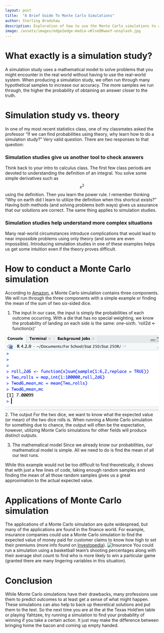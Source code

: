```yaml
---
layout: post
title:  "A Brief Guide To Monte Carlo Simulations"
author: Sterling Bradshaw
description: Exploration of how to use the Monte Carlo simulations to approximate expected values
image: /assets/images/edge2edge-media-uKlneQRwaxY-unsplash.jpg
---
```


# **What exactly is a simulation study?**
A simulation study uses a mathematical model to solve problems that you might encounter in the real world without having to use the real-world system. When producing a simulation study, we often run through many hypothetical samples to increase our accuracy. The more samples we run through, the higher the probability of obtaining an answer closer to the truth.

# **Simulation study vs. theory**
In one of my most recent statistics class, one of my classmates asked the professor “If we can find probabilities using theory, why learn how to do a simulation study?” Very valid question. There are two responses to that question:

### **Simulation studies give us another tool to check answers**
Think back to your intro to calculus class. The first few class periods are devoted to understanding the definition of an integral. You solve some simple derivatives such as $$x^2$$ using the definition. Then you learn the power rule. I remember thinking “Why on earth did I learn to utilize the definition when this shortcut exists?” Having both methods (and solving problems both ways) gives us assurance that our solutions are correct. The same thing applies to simulation studies.

### **Simulation studies help understand more complex situations**
Many real-world circumstances introduce complications that would lead to near impossible problems using only theory (and some are even impossible). Introducing simulation studies in one of these examples helps us get some intuition even if the theory proves difficult.

# **How to conduct a Monte Carlo simulation**
According to [Amazon](https://aws.amazon.com/what-is/monte-carlo-simulation/), a Monte Carlo simulation contains three components. We will run through the three components with a simple example or finding the mean of the sum of two six-sided dice.

1.	The input
In our case, the input is simply the probabilities of each outcome occurring. With a die that has no special weighting, we know the probability of landing on each side is the same: one-sixth.
'roll2d <- function(x)'

![Rimage](https://raw.githubusercontent.com/sterling-bradshaw/my386blog/main/assets/images/Screen%20Shot%202023-02-08%20at%205.55.14%20PM.png)
2.	The output
For the two dice, we want to know what the expected value (or mean) of the two dice rolls is. When running a Monte Carlo simulation for something due to chance, the output will often be the expectation, however, utilizing Monte Carlo simulations for other fields will produce distinct outputs.

3.	The mathematical model
Since we already know our probabilities, our mathematical model is simple. All we need to do is find the mean of all our test runs.

While this example would not be too difficult to find theoretically, it shows that with just a few lines of code, taking enough random samples and finding the mean of all those random samples gives us a great approximation to the actual expected value.
 
# **Applications of Monte Carlo simulation**
The applications of a Monte Carlo simulation are quite widespread, but many of the applications are found in the finance world. For example, insurance companies could use a Monte Carlo simulation to find the expected value of money paid for customer claims to know how high to set their premiums (more info found on [Investopedia](https://www.investopedia.com/terms/m/montecarlosimulation.asp)).
![Insurance]() 
You could run a simulation using a basketball team’s shooting percentages along with their average shot count to find who is more likely to win a particular game (granted there are many lingering variables in this situation).


# **Conclusion**
While Monte Carlo simulations have their drawbacks, many professions use them to predict outcomes to at least get a sense of what might happen. These simulations can also help to back up theoretical solutions and put them to the test. So the next time you are at the at the Texas Hold’em table or playing Yahtzee, try running a simulation to find your probability of winning if you take a certain action. It just may make the difference between bringing home the bacon and coming up empty handed.
